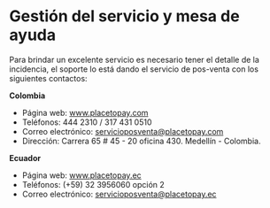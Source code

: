 # Gestión del servicio y mesa de ayuda

  Para brindar un excelente servicio es necesario tener el detalle de la incidencia, el soporte lo está dando el servicio de pos-venta con los siguientes contactos:
  
  **Colombia**

  - Página web: www.placetopay.com
  - Teléfonos: 444 2310 / 317 431 0510
  - Correo electrónico: servicioposventa@placetopay.com
  - Dirección: Carrera 65 # 45 - 20 oficina 430. Medellín - Colombia.


**Ecuador**
  
  - Página web: www.placetopay.ec
  - Teléfonos: (+59) 32 3956060 opción 2
  - Correo electrónico: servicioposventa@placetopay.ec
